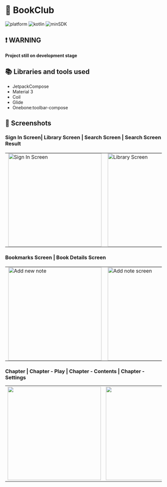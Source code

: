 # 📜  BookClub

![platform](https://img.shields.io/badge/platform-Android-brightgreen)
![kotlin](https://img.shields.io/badge/kotlin-v2.1.0-purple)
![minSDK](https://img.shields.io/badge/minSDK-28-red)

## ❗ WARNING
#### Project still on development stage

## 📚 Libraries and tools used
- JetpackCompose
- Material 3
- Coil
- Glide
- Onebone:toolbar-compose

## 📱 Screenshots 
### Sign In Screen| Library Screen | Search Screen | Search Screen Result
<table align="center" style="border: none; border-collapse: collapse; margin: 20px 0;">
  <tr valign="top">
    <td style="border: none; padding: 0 10px;">
      <img src="https://github.com/user-attachments/assets/b80f3e62-635d-4e0c-aef2-b8b87cacb9e7" alt="Sign In Screen" width="300" />
    </td>
    <td style="border: none; padding: 0 10px;">
      <img src="https://github.com/user-attachments/assets/78cebe87-1a1f-4920-938d-5ccb8ce2df8b" alt="Library Screen" width="300" />
    </td>
    <td style="border: none; padding: 0 10px;">
      <img src="https://github.com/user-attachments/assets/1c94ab29-c1c5-480f-be8f-b8773d3dc1b7" alt="Journal" width="300" />
    </td>
    <td style="border: none; padding: 0 10px;">
      <img src="https://github.com/user-attachments/assets/eeb5a42b-7570-4c99-bf4f-5ac34cab98b3" alt="Journal" width="300" />
    </td>
  </tr>
</table>

### Bookmarks Screen | Book Details Screen
<table align="center" style="border: none; border-collapse: collapse; margin: 20px 0;">
  <tr valign="top">
    <td style="border: none; padding: 0 10px;">
      <img src="https://github.com/user-attachments/assets/1ce699c8-7942-409d-99d4-cbf6e33a1fb5" alt="Add new note" width="300" />
    </td>
    <td style="border: none; padding: 0 10px;">
      <img src="https://github.com/user-attachments/assets/5f138b26-aa99-4d2d-a945-08e25e562c41" alt="Add note screen" width="300" />
    </td>
  </tr>
</table>

### Chapter | Chapter - Play | Chapter - Contents | Chapter - Settings
<table style="border: none;">
  <tr valign="top">
    <td style="border: none;"><img src="https://github.com/user-attachments/assets/332051dd-5740-4afe-8a8e-9d25ed9a2072" width="300" /></td>
    <td style="border: none;"><img src="https://github.com/user-attachments/assets/c45b81d6-1e26-4bb5-8ddc-7633dc3d8b2f" width="300" /></td>
    <td style="border: none;"><img src="https://github.com/user-attachments/assets/61fdd4d5-f9d4-4f51-81d6-a0fba9239f59" width="300" /></td>
    <td style="border: none;"><img src="https://github.com/user-attachments/assets/64b89d41-16b1-443b-a9ce-d2ea388e8108" width="300" /></td>
  </tr>
</table>

